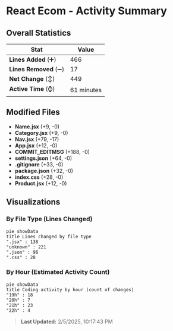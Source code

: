 # React Ecom - Activity Summary 

## Overall Statistics

| Stat                   | Value                                                             |
| ---------------------- | ----------------------------------------------------------------- |
| **Lines Added** (➕)   | 466                                          |
| **Lines Removed** (➖) | 17                                        |
| **Net Change** (↕)    | 449                |
| **Active Time** (⌚)   | 61 minutes |


## Modified Files
- **Name.jsx** (+9, -0)
- **Category.jsx** (+9, -0)
- **Nav.jsx** (+79, -17)
- **App.jsx** (+12, -0)
- **COMMIT_EDITMSG** (+188, -0)
- **settings.json** (+64, -0)
- **.gitignore** (+33, -0)
- **package.json** (+32, -0)
- **index.css** (+28, -0)
- **Product.jsx** (+12, -0)

## Visualizations

### By File Type (Lines Changed)

```mermaid
pie showData
title Lines changed by file type
".jsx" : 138
"unknown" : 221
".json" : 96
".css" : 28
```

### By Hour (Estimated Activity Count)

```mermaid
pie showData
title Coding activity by hour (count of changes)
"19h" : 18
"20h" : 7
"21h" : 23
"22h" : 4
```


> **Last Updated:** 2/5/2025, 10:17:43 PM